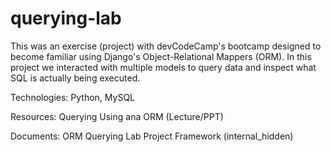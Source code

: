 # querying-lab
This was an exercise (project) with devCodeCamp's bootcamp designed to become familiar using Django's Object-Relational Mappers (ORM).
In this project we interacted with multiple models to query data and inspect what SQL is actually being executed.

Technologies: Python, MySQL

Resources: Querying Using ana ORM (Lecture/PPT)

Documents: ORM Querying Lab Project Framework (internal_hidden)